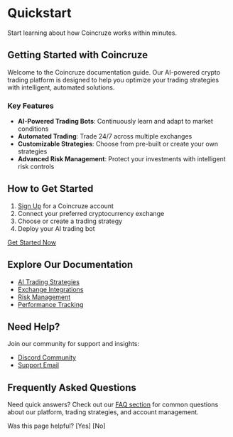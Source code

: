# Quickstart

Start learning about how Coincruze works within minutes.

## Getting Started with Coincruze

Welcome to the Coincruze documentation guide. Our AI-powered crypto trading platform is designed to help you optimize your trading strategies with intelligent, automated solutions.

### Key Features

- **AI-Powered Trading Bots**: Continuously learn and adapt to market conditions
- **Automated Trading**: Trade 24/7 across multiple exchanges
- **Customizable Strategies**: Choose from pre-built or create your own strategies
- **Advanced Risk Management**: Protect your investments with intelligent risk controls

## How to Get Started

1. [Sign Up](/users/sign_up) for a Coincruze account
2. Connect your preferred cryptocurrency exchange
3. Choose or create a trading strategy
4. Deploy your AI trading bot

[Get Started Now](/users/sign_up)

## Explore Our Documentation

- [AI Trading Strategies](/strategies)
- [Exchange Integrations](/exchanges)
- [Risk Management](/risk-management)
- [Performance Tracking](/analytics)

## Need Help?

Join our community for support and insights:
- [Discord Community](https://discord.gg/7Q3z2v)
- [Support Email](mailto:support@coincruze.com)

## Frequently Asked Questions

Need quick answers? Check out our [FAQ section](/faq) for common questions about our platform, trading strategies, and account management.

Was this page helpful?
[Yes] [No]
